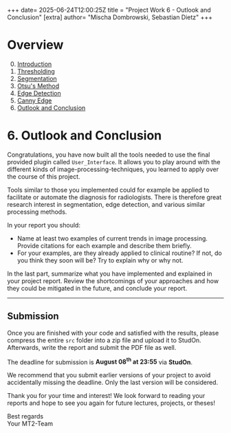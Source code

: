 +++
date= 2025-06-24T12:00:25Z
title = "Project Work 6 - Outlook and Conclusion"
[extra]
author= "Mischa Dombrowski, Sebastian Dietz"
+++

# Overview

0) [Introduction](../introduction)
1) [Thresholding](../thresholding)
2) [Segmentation](../segmentation)
3) [Otsu's Method](../otsu)
4) [Edge Detection](../edgedetection) 
5) [Canny Edge](../cannyedge) 
6) [Outlook and Conclusion](../conclusion)


# 6. Outlook and Conclusion

Congratulations, you have now built all the tools needed to use the final provided plugin called `User_Interface`. 
It allows you to play around with the different kinds of image-processing-techniques, you learned to apply over the course of this project.

Tools similar to those you implemented could for example be applied to facilitate or automate the diagnosis for radiologists.
There is therefore great research interest in segmentation, edge detection, and various similar processing methods.

In your report you should:

* Name at least two examples of current trends in image processing. Provide citations for each example and describe them briefly.
* For your examples, are they already applied to clinical routine? If not, do you think they soon will be? Try to explain why or why not.

In the last part, summarize what you have implemented and explained in your project report. Review the shortcomings of your approaches and how they could be mitigated in the future, and conclude your report.

___

## Submission 

Once you are finished with your code and satisfied with the results, please compress the entire `src` folder into a zip file and upload it to StudOn. 
Afterwards, write the report and submit the PDF file as well. 

The deadline for submission is **August 08<sup>th</sup> at 23:55** via **StudOn**. 

We recommend that you submit earlier versions of your project to avoid accidentally missing the deadline. Only the last version will be considered.

Thank you for your time and interest! We look forward to reading your reports and hope to see you again for future lectures, projects, or theses! 

Best regards  
Your MT2-Team
